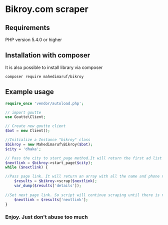 # Bikroy.com scraper
## Requirements
PHP version 5.4.0 or higher

## Installation with composer
It is also possible to install library via composer

`composer require mahedimaruf/bikroy`

## Example usage
```php
require_once 'vendor/autoload.php';

// import goutte
use Goutte\Client;

// Create new goutte client
$bot = new Client();

//Initialize a Instance "bikroy" class
$bikroy = new Mahedimaruf\Bikroy($bot);
$city = 'dhaka';

// Pass the city to start_page method.It will return the first ad list page link to start scraping
$nextlink = $bikroy->start_page($city);
while ($nextlink) {

//Pass page link. It will return an array with all the name and phone numbers from the ad list page and a link to next page.
    $results = $bikroy->scrap($nextlink);
    var_dump($results['details']);
		
//Set next page link. So script will continue scraping until there is no next link!
    $nextlink = $results['nextlink'];
}
```

### Enjoy. Just don't abuse too much
